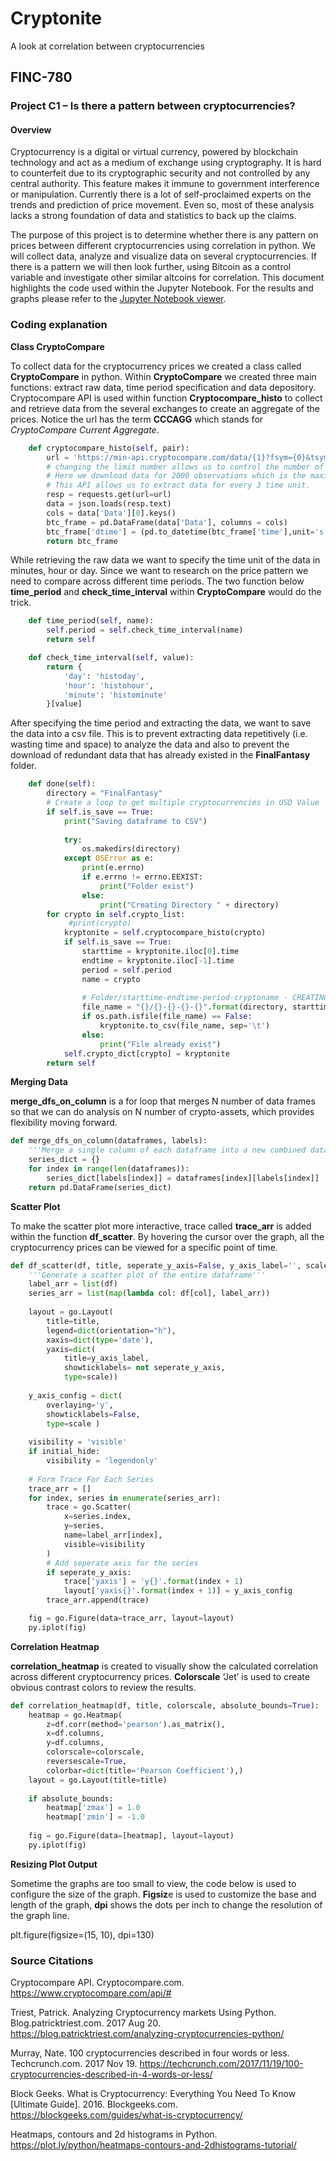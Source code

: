 # Cryptonite
A look at correlation between cryptocurrencies

## FINC-780

### Project C1 – Is there a pattern between cryptocurrencies?

#### Overview

Cryptocurrency is a digital or virtual currency, powered by blockchain technology and act as a medium of exchange using cryptography. It is hard to counterfeit due to its cryptographic security and not controlled by any central authority. This feature makes it immune to government interference or manipulation. Currently there is a lot of self-proclaimed experts on the trends and prediction of price movement. Even so, most of these analysis lacks a strong foundation of data and statistics to back up the claims.

The purpose of this project is to determine whether there is any pattern on prices between different cryptocurrencies using correlation in python. We will collect data, analyze and visualize data on several cryptocurrencies. If there is a pattern we will then look further, using Bitcoin as a control variable and investigate other similar altcoins for correlation.
This document highlights the code used within the Jupyter Notebook. For the results and graphs please refer to the [Jupyter Notebook viewer](http://nbviewer.jupyter.org/github/apcalypso/Cryptonite/blob/25b90adb460b52f527372064eaf15869f98f76ce/PROJECT%20C.ipynb).

### Coding explanation

**Class CryptoCompare**

To collect data for the cryptocurrency prices we created a class called **CryptoCompare** in python. Within **CryptoCompare** we created three main functions: extract raw data, time period specification and data depository. 
Cryptocompare API is used within function **Cryptocompare_histo** to collect and retrieve data from the several exchanges to create an aggregate of the prices. Notice the url has the term **CCCAGG** which stands for *CryptoCompare Current Aggregate*. 



```python
    def cryptocompare_histo(self, pair):    
        url = 'https://min-api.cryptocompare.com/data/{1}?fsym={0}&tsym=USD&limit=2000&aggregate=3&e=CCCAGG'.format(pair, self.period)
        # changing the limit number allows us to control the number of observation that we want to analyze.
        # Here we download data for 2000 observations which is the maximum limit.
        # This API allows us to extract data for every 3 time unit.
        resp = requests.get(url=url)
        data = json.loads(resp.text)
        cols = data['Data'][0].keys()
        btc_frame = pd.DataFrame(data['Data'], columns = cols)
        btc_frame['dtime'] = (pd.to_datetime(btc_frame['time'],unit='s'))
        return btc_frame
```

While retrieving the raw data we want to specify the time unit of the data in minutes, hour or day. Since we want to research on the price pattern we need to compare across different time periods. The two function below **time_period** and **check_time_interval** within **CryptoCompare** would do the trick.

```python
    def time_period(self, name):
        self.period = self.check_time_interval(name)
        return self

    def check_time_interval(self, value):
        return {
            'day': 'histoday',
            'hour': 'histohour',
            'minute': 'histominute'
        }[value]
```

After specifying the time period and extracting the data, we want to save the data into a csv file. This is to prevent extracting data repetitively (i.e. wasting time and space) to analyze the data and also to prevent the download of redundant data that has already existed in the **FinalFantasy** folder.

```python
    def done(self):
        directory = "FinalFantasy"
        # Create a loop to get multiple cryptocurrencies in USD Value
        if self.is_save == True:
            print("Saving dataframe to CSV")
            
            try:
                os.makedirs(directory)
            except OSError as e:
                print(e.errno)
                if e.errno != errno.EEXIST:
                    print("Folder exist")
                else:
                    print("Creating Directory " + directory)
        for crypto in self.crypto_list:
             #print(crypto)
            kryptonite = self.cryptocompare_histo(crypto)
            if self.is_save == True:
                starttime = kryptonite.iloc[0].time
                endtime = kryptonite.iloc[-1].time
                period = self.period
                name = crypto
                
                # Folder/starttime-endtime-period-cryptoname - CREATING FOLDER AND LABELING
                file_name = "{}/{}-{}-{}-{}".format(directory, starttime, endtime, period, name)
                if os.path.isfile(file_name) == False:
                    kryptonite.to_csv(file_name, sep='\t')
                else:
                    print("File already exist")
            self.crypto_dict[crypto] = kryptonite
        return self
```

**Merging Data**

**merge_dfs_on_column** is a for loop that merges N number of data frames so that we can do analysis on N number of crypto-assets, which provides flexibility moving forward.

```python
def merge_dfs_on_column(dataframes, labels):
    '''Merge a single column of each dataframe into a new combined dataframe'''
    series_dict = {}
    for index in range(len(dataframes)):
        series_dict[labels[index]] = dataframes[index][labels[index]]
    return pd.DataFrame(series_dict)
```
**Scatter Plot**

To make the scatter plot more interactive, trace called **trace_arr** is added within the function **df_scatter**. By hovering the cursor over the graph, all the cryptocurrency prices can be viewed for a specific point of time. 

```python
def df_scatter(df, title, seperate_y_axis=False, y_axis_label='', scale='linear', initial_hide=False):
    '''Generate a scatter plot of the entire dataframe'''
    label_arr = list(df)
    series_arr = list(map(lambda col: df[col], label_arr))
    
    layout = go.Layout(
        title=title,
        legend=dict(orientation="h"),
        xaxis=dict(type='date'),
        yaxis=dict(
            title=y_axis_label,
            showticklabels= not seperate_y_axis,
            type=scale))
    
    y_axis_config = dict(
        overlaying='y',
        showticklabels=False,
        type=scale )
    
    visibility = 'visible'
    if initial_hide:
        visibility = 'legendonly'
        
    # Form Trace For Each Series
    trace_arr = []
    for index, series in enumerate(series_arr):
        trace = go.Scatter(
            x=series.index, 
            y=series, 
            name=label_arr[index],
            visible=visibility
        )        
        # Add seperate axis for the series
        if seperate_y_axis:
            trace['yaxis'] = 'y{}'.format(index + 1)
            layout['yaxis{}'.format(index + 1)] = y_axis_config    
        trace_arr.append(trace)

    fig = go.Figure(data=trace_arr, layout=layout)
    py.iplot(fig)
```

**Correlation Heatmap**

**correlation_heatmap** is created to visually show the calculated correlation across different cryptocurrency prices. **Colorscale** ‘Jet’ is used to create obvious contrast colors to review the results.

```python
def correlation_heatmap(df, title, colorscale, absolute_bounds=True):
    heatmap = go.Heatmap(
        z=df.corr(method='pearson').as_matrix(),
        x=df.columns,
        y=df.columns,
        colorscale=colorscale,  
        reversescale=True,
        colorbar=dict(title='Pearson Coefficient'),)
    layout = go.Layout(title=title)
    
    if absolute_bounds:
        heatmap['zmax'] = 1.0
        heatmap['zmin'] = -1.0
        
    fig = go.Figure(data=[heatmap], layout=layout)
    py.iplot(fig)
```

**Resizing Plot Output**

Sometime the graphs are too small to view, the code below is used to configure the size of the graph. **Figsiz**e is used to customize the base and length of the graph, **dpi** shows the dots per inch to change the resolution of the graph line.

plt.figure(figsize=(15, 10), dpi=130)

### Source Citations
Cryptocompare API. Cryptocompare.com.
    https://www.cryptocompare.com/api/#

Triest, Patrick. Analyzing Cryptocurrency markets Using Python. Blog.patricktriest.com. 2017 Aug 20.
	https://blog.patricktriest.com/analyzing-cryptocurrencies-python/

Murray, Nate. 100 cryptocurrencies described in four words or less. Techcrunch.com. 2017 Nov 19.
    https://techcrunch.com/2017/11/19/100-cryptocurrencies-described-in-4-words-or-less/

Block Geeks. What is Cryptocurrency: Everything You Need To Know [Ultimate Guide]. 2016. Blockgeeks.com. 
	https://blockgeeks.com/guides/what-is-cryptocurrency/

Heatmaps, contours and 2d histograms in Python. 
	https://plot.ly/python/heatmaps-contours-and-2dhistograms-tutorial/
